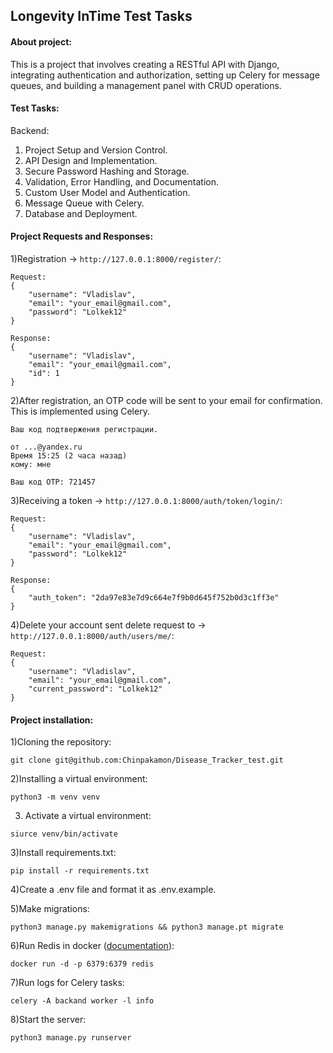 ## Longevity InTime Test Tasks

#### About project:

This is a project that involves creating a RESTful API with Django, integrating
authentication and authorization, setting up Celery for message queues, and
building a management panel with CRUD operations.

#### Test Tasks:

Backend:

1. Project Setup and Version Control.
2. API Design and Implementation.
3. Secure Password Hashing and Storage.
4. Validation, Error Handling, and Documentation.
5. Custom User Model and Authentication.
6. Message Queue with Celery.
7. Database and Deployment.

#### Project Requests and Responses:

1)Registration -> ```http://127.0.0.1:8000/register/```:

```commandline
Request:
{
    "username": "Vladislav",
    "email": "your_email@gmail.com",
    "password": "Lolkek12"
}

Response:
{
    "username": "Vladislav",
    "email": "your_email@gmail.com",
    "id": 1
}
```

2)After registration, an OTP code will be sent to your email for confirmation.
This is implemented using Celery.
```commandline
Ваш код подтвержения регистрации.

от ...@yandex.ru
Время 15:25 (2 часа назад)
кому: мне

Ваш код OTP: 721457
```

3)Receiving a token -> ```http://127.0.0.1:8000/auth/token/login/```:
```commandline
Request:
{
    "username": "Vladislav",
    "email": "your_email@gmail.com",
    "password": "Lolkek12"
}

Response:
{
    "auth_token": "2da97e83e7d9c664e7f9b0d645f752b0d3c1ff3e"
}
```
4)Delete your account sent delete request to -> ```http://127.0.0.1:8000/auth/users/me/```:
```commandline
Request:
{
    "username": "Vladislav",
    "email": "your_email@gmail.com",
    "current_password": "Lolkek12"
}
```

#### Project installation:

1)Cloning the repository:

```git clone git@github.com:Chinpakamon/Disease_Tracker_test.git```

2)Installing a virtual environment:

```python3 -m venv venv```

3) Activate a virtual environment:

```siurce venv/bin/activate```

3)Install requirements.txt:

```pip install -r requirements.txt```

4)Create a .env file and format it as .env.example.

5)Make migrations:

```python3 manage.py makemigrations && python3 manage.pt migrate```

6)Run Redis in docker ([documentation](https://docs.celeryq.dev/en/stable/getting-started/first-steps-with-celery.html#redis)):

```docker run -d -p 6379:6379 redis```

7)Run logs for Celery tasks:

```celery -A backand worker -l info```


8)Start the server:

```python3 manage.py runserver```